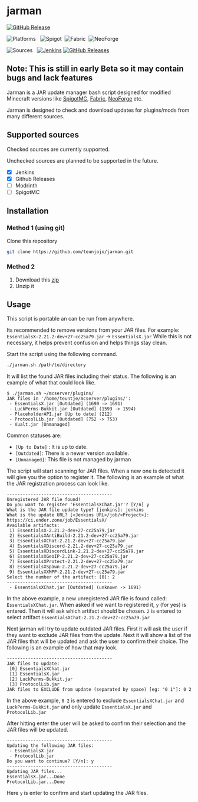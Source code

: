 # jarman

[![GitHub Release](https://img.shields.io/github/v/release/teunjojo/yapm?style=for-the-badge)](https://github.com/teunjojo/jarman/releases)

![Platforms](https://img.shields.io/badge/Supported_platforms-gray?style=for-the-badge)&nbsp;&nbsp;
![Spigot](https://img.shields.io/badge/Spigot-ED8106?style=for-the-badge&logo=spigotmc&logoColor=fff)&nbsp;
![Fabric](https://img.shields.io/badge/Fabric-BCB29C?style=for-the-badge)&nbsp;
![NeoForge](https://img.shields.io/badge/Neo-Forge-bdc7c7?style=for-the-badge&labelColor=d7742f)&nbsp;

![Sources](https://img.shields.io/badge/Supported_Sources-gray?style=for-the-badge)&nbsp;&nbsp;
[![Jenkins](https://img.shields.io/badge/Jenkins-D24939?style=for-the-badge&logo=jenkins&logoColor=fff)](https://www.jenkins.io/)
[![GitHub Releases](https://img.shields.io/badge/Github_Releases-181717?style=for-the-badge&logo=github&logoColor=fff)](https://docs.github.com/en/repositories/releasing-projects-on-github)

## Note: This is still in early Beta so it may contain bugs and lack features

Jarman is a JAR update manager bash script designed for modified Minecraft versions like [SpigotMC](https://www.spigotmc.org/), [Fabric](https://fabricmc.net/), [NeoForge](https://neoforged.net/) etc.

Jarman is designed to check and download updates for plugins/mods from many different sources.

## Supported sources

Checked sources are currently supported.

Unchecked sources are planned to be supported in the future.

- [x] Jenkins
- [x] Github Releases
- [ ] Modrinth
- [ ] SpigotMC

## Installation

### Method 1 (using git)

Clone this repository

``` bash
git clone https://github.com/teunjojo/jarman.git
```

### Method 2

1. Download this [zip](https://github.com/teunjojo/jarman/archive/refs/heads/main.zip)
2. Unzip it

## Usage

This script is portable an can be run from anywhere.

Its recommended to remove versions from your JAR files.
For example: `EssentialsX-2.21.2-dev+27-cc25a79.jar` -> `EssentialsX.jar`
While this is not necessary, it helps prevent confusion and helps things stay clean.

Start the script using the following command.

```bash
./jarman.sh /path/to/directory
```

It will list the found JAR files including their status. The following is an example of what that could look like.

```console
$ ./jarman.sh ~/mcserver/plugins/
JAR files in '/home/teuntje/mcserver/plugins/':
 - EssentialsX.jar [Outdated] (1690 -> 1691)
 - LuckPerms-Bukkit.jar [Outdated] (1593 -> 1594)
 - PlaceholderAPI.jar [Up to date] (212)
 - ProtocolLib.jar [Outdated] (752 -> 753)
 - Vualt.jar [Unmanaged]
```

Common statuses are:

- `[Up to Date]` : It is up to date.
- `[Outdated]`: There is a newer version available.
- `[Unmanaged]`: This file is not managed by jarman

The script will start scanning for JAR files. When a new one is detected it will give you the option to register it. The following is an example of what the JAR registration process can look like.

```console
----------------------------------------
Unregistered JAR file found!
Do you want to register 'EssentialsXChat.jar'? [Y/n] y
What is the JAR file update type? [jenkins]: jenkins
What is the update URL? [<Jenkins URL>/job/<Project>]: https://ci.ender.zone/job/EssentialsX/
Available artifacts: 
 1) EssentialsX-2.21.2-dev+27-cc25a79.jar
 2) EssentialsXAntiBuild-2.21.2-dev+27-cc25a79.jar
 3) EssentialsXChat-2.21.2-dev+27-cc25a79.jar
 4) EssentialsXDiscord-2.21.2-dev+27-cc25a79.jar
 5) EssentialsXDiscordLink-2.21.2-dev+27-cc25a79.jar
 6) EssentialsXGeoIP-2.21.2-dev+27-cc25a79.jar
 7) EssentialsXProtect-2.21.2-dev+27-cc25a79.jar
 8) EssentialsXSpawn-2.21.2-dev+27-cc25a79.jar
 9) EssentialsXXMPP-2.21.2-dev+27-cc25a79.jar
Select the number of the artifact: [0]: 2
----------------------------------------
 - EssentialsXChat.jar [Outdated] (unknown -> 1691)
```

In the above example, a new unregistered JAR file is found called: `EssentialsXChat.jar`. When asked if we want to registered it, `y` (for yes) is entered. Then it will ask which artifact should be chosen. `2` is entered to select artifact `EssentialsXChat-2.21.2-dev+27-cc25a79.jar`

Next jarman will try to update outdated JAR files. First it will ask the user if they want to exclude JAR files from the update. Next it will show a list of the JAR files that will be updated and ask the user to confirm their choice.
 The following is an example of how that may look.

```console
----------------------------------------
JAR files to update:
 [0] EssentialsXChat.jar
 [1] EssentialsX.jar
 [2] LuckPerms-Bukkit.jar
 [3] ProtocolLib.jar
JAR files to EXCLUDE from update (separated by space) [eg: "0 1"]: 0 2
```

In the above example, `0 2` is entered to exclude `EssentialsXChat.jar` and `LuckPerms-Bukkit.jar` and only update `EssentialsX.jar` and `ProtocolLib.jar`

After hitting enter the user will be asked to confirm their selection and the JAR files will be updated.

```console
----------------------------------------
Updating the following JAR files:
 - EssentialsX.jar
 - ProtocolLib.jar
Do you want to continue? [Y/n]: y
----------------------------------------
Updating JAR files...
EssentialsX.jar...Done
ProtocolLib.jar...Done
```

Here `y` is enter to confirm and start updating the JAR files.
